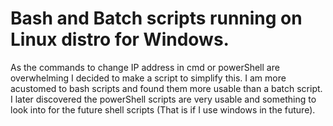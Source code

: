 # Bash and Batch scripts running on Linux distro for Windows.

As the commands to change IP address in cmd or powerShell are overwhelming I decided to make a script to simplify this. I am more acustomed to bash scripts and found them more usable than a batch script. I later discovered the powerShell scripts are very usable and something to look into for the future shell scripts (That is if I use windows in the future).
